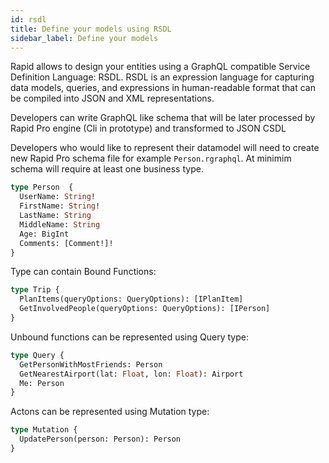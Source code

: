 ```yaml
---
id: rsdl
title: Define your models using RSDL
sidebar_label: Define your models
---
```


Rapid allows to design your entities using a GraphQL compatible Service Definition Language: RSDL.
RSDL is an expression language for capturing data models, queries, and expressions in human-readable format that can be compiled into JSON and XML representations.

Developers can write GraphQL like schema that will be later processed by Rapid Pro engine (Cli in prototype) and transformed to JSON CSDL

Developers who would like to represent their datamodel will need to create new 
Rapid Pro schema file for example `Person.rgraphql`. 
At minimim schema will require at least one business type.


```graphql
type Person  {
  UserName: String!
  FirstName: String!
  LastName: String
  MiddleName: String
  Age: BigInt
  Comments: [Comment!]!
}
```

Type can contain Bound Functions:

```graphql
type Trip {
  PlanItems(queryOptions: QueryOptions): [IPlanItem]
  GetInvolvedPeople(queryOptions: QueryOptions): [IPerson]
}
```

Unbound functions can be represented using Query type:

```graphql
type Query {
  GetPersonWithMostFriends: Person
  GetNearestAirport(lat: Float, lon: Float): Airport
  Me: Person
}
```

Actons can be represented using Mutation type:

```graphql
type Mutation {
  UpdatePerson(person: Person): Person
}
```
